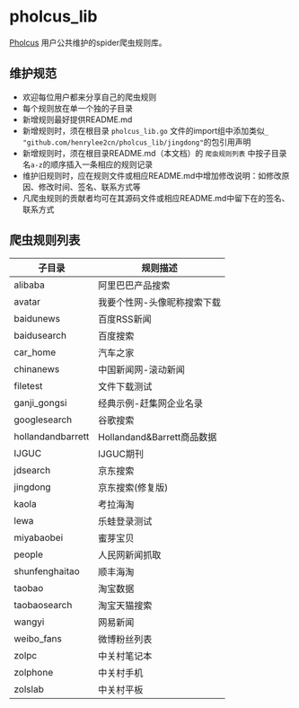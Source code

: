 # pholcus_lib

[Pholcus](https://github.com/henrylee2cn/pholcus) 用户公共维护的spider爬虫规则库。

## 维护规范

- 欢迎每位用户都来分享自己的爬虫规则
- 每个规则放在单一个独的子目录
- 新增规则最好提供README.md
- 新增规则时，须在根目录 `pholcus_lib.go` 文件的import组中添加类似`_ "github.com/henrylee2cn/pholcus_lib/jingdong"`的包引用声明
- 新增规则时，须在根目录README.md（本文档）的 `爬虫规则列表` 中按子目录名`a-z`的顺序插入一条相应的规则记录
- 维护旧规则时，应在规则文件或相应README.md中增加修改说明：如修改原因、修改时间、签名、联系方式等
- 凡爬虫规则的贡献者均可在其源码文件或相应README.md中留下在的签名、联系方式


## 爬虫规则列表

|子目录|规则描述|
|---|---|
|alibaba|阿里巴巴产品搜索|
|avatar|我要个性网-头像昵称搜索下载|
|baidunews|百度RSS新闻|
|baidusearch|百度搜索|
|car_home|汽车之家|
|chinanews|中国新闻网-滚动新闻|
|filetest|文件下载测试|
|ganji_gongsi|经典示例-赶集网企业名录|
|googlesearch|谷歌搜索|
|hollandandbarrett|Hollandand&Barrett商品数据|
|IJGUC|IJGUC期刊|
|jdsearch|京东搜索|
|jingdong|京东搜索(修复版)|
|kaola|考拉海淘|
|lewa|乐蛙登录测试|
|miyabaobei|蜜芽宝贝|
|people|人民网新闻抓取|
|shunfenghaitao|顺丰海淘|
|taobao|淘宝数据|
|taobaosearch|淘宝天猫搜索|
|wangyi|网易新闻|
|weibo_fans|微博粉丝列表|
|zolpc|中关村笔记本|
|zolphone|中关村手机|
|zolslab|中关村平板|
